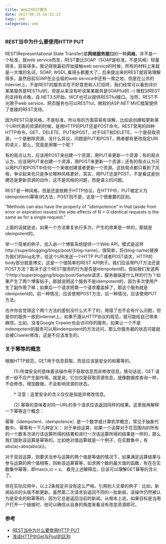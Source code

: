 ```yaml
---
title: Web之REST概念
date: 2017-08-25 16:52:13
tags: web
categories: web
---
```

### REST当中为什么要使用HTTP PUT
REST(Representational State Transfer)是**网络服务接口**的一种**风格**，并不是一个标准，就web service而言，REST要比SOAP（SOAP是标准，不是风格）轻量得多，容易得多。我记得我最初开始接触web service的时候，所有的材料上来就是一大堆的名词，SOAP, WSDL,看得头都要大了，后来提出来的REST就容易理解得多，虽然目前SOAP在企业级的web service中还有一席之地，但是在公共的Internet上，不是REST的服务实在不好意思和人打招呼，我们经常可以看到评价某某服务是RESTful的，但是从来没有听说某某服务是SOAPful的 :-) 
微软对REST的支持有点晚，自.NET3.5开始，WCF也可以提供RESTful接口。当然，REST不光限于web service，网页服务也可以RESTful，微软的ASP.NET MVC框架提供了直接的REST支持。

因为REST只是风格，不是标准，所以有的方面容易有误解，比如说创建和更新某个URI代表的资源的时候，是用HTTP的PUT还是POST命令。REST常用的四种HTTP命令，GET、DELETE、PUT和POST，对于GET和DELETE，一个是获取资源，一个是删除资源，没什么异议，问题是PUT和POST，两者都有更改指定URI的语义，那么，究竟是用哪一个呢？

有的观点认为，应该用POST来创建一个资源，用PUT来更新一个资源；有的观点认为，应该用PUT来创建一个资源，用POST来更新一个资源；还有的观点认为可以用PUT和POST中任何一个来做创建或者更新一个资源。这些观点都只看到了风格，争论起来也只是争论哪种风格更好，其实，用PUT还是POST，不是看这是创建还是更新资源的动作，这不是风格的问题，而是语义的问题。

REST是一种风格，但是还是依赖于HTTP协议，在HTTP中，PUT被定义为idempotent(幂等)的方法，POST则不是，这是一个很重要的区别。

“Methods can also have the property of "idempotence" in that (aside from error or expiration issues) the side-effects of N > 0 identical requests is the same as for a single request.”

上面的话就是说，如果一个方法重复执行多次，产生的效果是一样的，那就是idempotent的。

举一个简单的例子，加入由一个博客系统提供一个Web API，模式是这样http://superblogging/blogs/post/{blog-name}，很简单，将{blog-name}替换为我们的blog名字，往这个URI发送一个HTTP PUT或者POST请求，HTTP的body部分就是博文，这是一个很简单的REST API例子。我们应该用PUT方法还是POST方法？取决于这个REST服务的行为是否是idempotent的，假如我们发送两个http://superblogging/blogs/post/Sample请求，服务器端是什么样的行为？如果产生了两个博客帖子，那就说明这个服务不是idempotent的，因为多次使用产生了副作用了嘛；如果后一个请求把第一个请求覆盖掉了，那这个服务就是idempotent的。前一种情况，应该使用POST方法，后一种情况，应该使用PUT方法。

也许你会觉得这个两个方法的差别没什么大不了的，用错了也不会有什么问题，但是你的服务一放到internet上，如果不遵从HTTP协议的规范，就可能给自己带来麻烦。比如，没准Google Crawler也会访问你的服务，如果让一个不是indempotent的服务可以用indempotent的方法访问，那么你服务器的状态可能就会被Crawler修改，这是不应该发生的。

### 关于幂等的概念
根据HTTP规范，GET用于信息获取，而且应该是安全的和幂等的。

　　(1).所谓安全的意味着该操作用于获取信息而非修改信息。换句话说，GET 请求一般不应产生副作用。就是说，它仅仅是获取资源信息，就像数据库查询一样，不会修改，增加数据，不会影响资源的状态。

　　* 注意：这里安全的含义仅仅是指是非修改信息。

　　(2).幂等的意味着对同一URL的多个请求应该返回同样的结果。这里我再解释一下幂等这个概念：

幂等（idempotent、idempotence）是一个数学或计算机学概念，常见于抽象代数中。
幂等有一下几种定义：
对于单目运算，如果一个运算对于在范围内的所有的一个数多次进行该运算所得的结果和进行一次该运算所得的结果是一样的，那么我们就称该运算是幂等的。比如绝对值运算就是一个例子，在实数集中，有abs(a)=abs(abs(a))。

对于双目运算，则要求当参与运算的两个值是等值的情况下，如果满足运算结果与参与运算的两个值相等，则称该运算幂等，如求两个数的最大值的函数，有在在实数集中幂等，即max(x,x) = x。
看完上述解释后，应该可以理解GET幂等的含义了。

但在实际应用中，以上2条规定并没有这么严格。引用别人文章的例子：比如，新闻站点的头版不断更新。虽然第二次请求会返回不同的一批新闻，该操作仍然被认为是安全的和幂等的，因为它总是返回当前的新闻。从根本上说，如果目标是当用户打开一个链接时，他可以确信从自身的角度来看没有改变资源即可。

### 参考
* [REST当中为什么要使用HTTP PUT](http://www.cnblogs.com/shanyou/archive/2011/10/17/2215930.html)
* [浅谈HTTP中Get与Post的区别](http://www.cnblogs.com/hyddd/archive/2009/03/31/1426026.html)